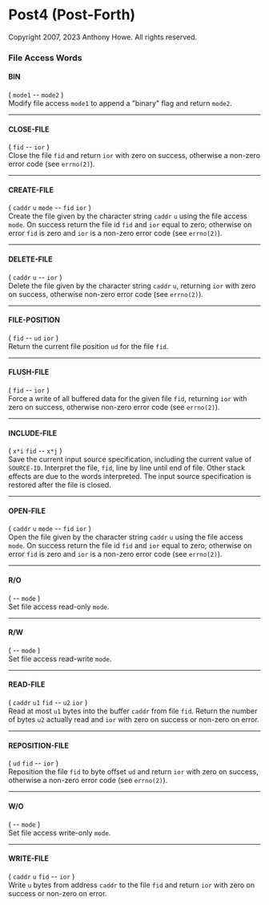 Post4 (Post-Forth)
==================

Copyright 2007, 2023 Anthony Howe.  All rights reserved.


### File Access Words

#### BIN
( `mode1` -- `mode2` )  
Modify file access `mode1` to append a "binary" flag and return `mode2`.

- - -
#### CLOSE-FILE
( `fid` -- `ior` )  
Close the file `fid` and return `ior` with zero on success, otherwise a non-zero error code (see `errno(2)`).

- - -
#### CREATE-FILE
( `caddr` `u` `mode` -- `fid` `ior` )  
Create the file given by the character string `caddr` `u` using the file access `mode`.  On success return the file id `fid` and `ior` equal to zero; otherwise on error `fid` is zero and `ior` is a non-zero error code (see `errno(2)`).

- - -
#### DELETE-FILE
( `caddr` `u` -- `ior` )  
Delete the file given by the character string `caddr` `u`, returning `ior` with zero on success, otherwise non-zero error code (see `errno(2)`).

- - -
#### FILE-POSITION
( `fid` -- `ud` `ior` )  
Return the current file position `ud` for the file `fid`.

- - -
#### FLUSH-FILE
( `fid` -- `ior` )  
Force a write of all buffered data for the given file `fid`, returning `ior` with zero on success, otherwise non-zero error code (see `errno(2)`).

- - -
#### INCLUDE-FILE
( `x*i` `fid` -- `x*j` )  
Save the current input source specification, including the current value of `SOURCE-ID`.  Interpret the file, `fid`, line by line until end of file.  Other stack effects are due to the words interpreted.  The input source specification is restored after the file is closed.

- - -
#### OPEN-FILE
( `caddr` `u`  `mode` -- `fid` `ior` )  
Open the file given by the character string `caddr` `u` using the file access `mode`.  On success return the file id `fid` and `ior` equal to zero; otherwise on error `fid` is zero and `ior` is a non-zero error code (see `errno(2)`).

- - -
#### R/O
( -- `mode` )  
Set file access read-only `mode`.

- - -
#### R/W
( -- `mode` )  
Set file access read-write `mode`.

- - -
#### READ-FILE
( `caddr` `u1` `fid` -- `u2` `ior` )  
Read at most `u1` bytes into the buffer `caddr` from file `fid`.  Return the number of bytes `u2` actually read and `ior` with zero on success or non-zero on error.

- - -
#### REPOSITION-FILE
( `ud` `fid` -- `ior` )  
Reposition the file `fid` to byte offset `ud` and return `ior` with zero on success, otherwise a non-zero error code (see `errno(2)`).

- - -
#### W/O
( -- `mode` )  
Set file access write-only `mode`.

- - -
#### WRITE-FILE
( `caddr` `u` `fid` -- `ior` )  
Write `u` bytes from address `caddr` to the file `fid` and return `ior` with zero on success or non-zero on error.
